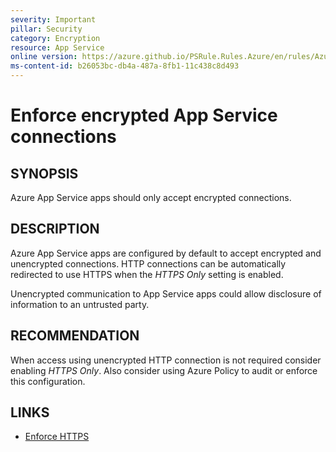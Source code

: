```yaml
---
severity: Important
pillar: Security
category: Encryption
resource: App Service
online version: https://azure.github.io/PSRule.Rules.Azure/en/rules/Azure.AppService.UseHTTPS/
ms-content-id: b26053bc-db4a-487a-8fb1-11c438c8d493
---
```


# Enforce encrypted App Service connections

## SYNOPSIS

Azure App Service apps should only accept encrypted connections.

## DESCRIPTION

Azure App Service apps are configured by default to accept encrypted and unencrypted connections.
HTTP connections can be automatically redirected to use HTTPS when the _HTTPS Only_ setting is enabled.

Unencrypted communication to App Service apps could allow disclosure of information to an untrusted party.

## RECOMMENDATION

When access using unencrypted HTTP connection is not required consider enabling _HTTPS Only_.
Also consider using Azure Policy to audit or enforce this configuration.

## LINKS

- [Enforce HTTPS](https://docs.microsoft.com/azure/app-service/configure-ssl-bindings#enforce-https)
